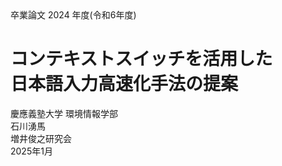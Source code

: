 <div class="center mb-200px">
    卒業論⽂ 2024 年度(令和6年度)
</div>

<h1 class="center mb-200px">
    コンテキストスイッチを活用した<br>日本語入力高速化手法の提案
</h1>

<div class="center">
    慶應義塾大学 環境情報学部
    <br>
    石川湧馬
</div>

<div class="center">
    増井俊之研究会
    <br>
    2025年1月
</div>
